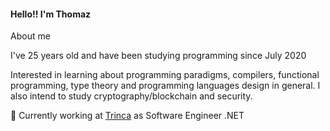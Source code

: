 #### Hello!! I'm Thomaz 

About me

I've 25 years old and have been studying programming since July 2020

Interested in learning about programming paradigms, compilers, functional programming, type theory and programming languages design in general. I also intend to study cryptography/blockchain and security.

👷 Currently working at [Trinca](http://www.trin.ca) as Software Engineer .NET
